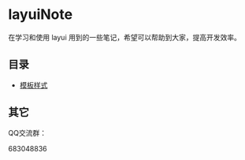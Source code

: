 # layuiNote
在学习和使用 layui 用到的一些笔记，希望可以帮助到大家，提高开发效率。



## 目录

- [模板样式](./store/contents.md)

## 其它

QQ交流群：

683048836

